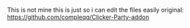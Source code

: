 This is not mine this is just so i can edit the files easily original: https://github.com/compleqq/Clicker-Party-addon
